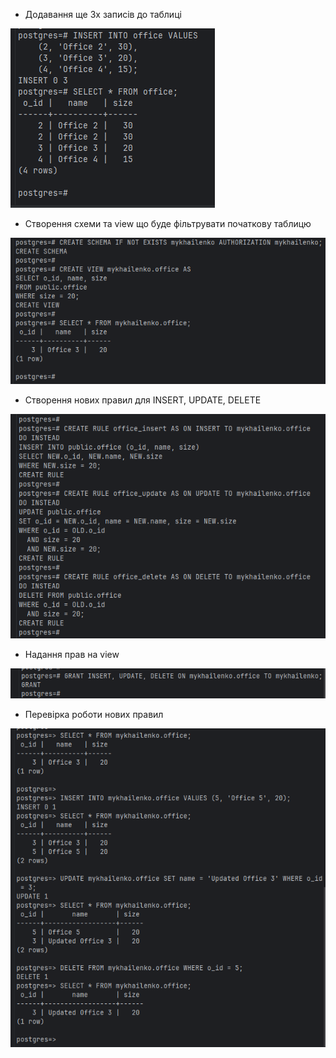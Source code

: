 * Додавання ще 3х записів до таблиці

![image](./screenshots/Screenshot_18.png)

* Створення схеми та view що буде фільтрувати початкову таблицю

![image](./screenshots/Screenshot_19.png)

* Створення нових правил для INSERT, UPDATE, DELETE

![image](./screenshots/Screenshot_20.png)

* Надання прав на view

![image](./screenshots/Screenshot_21.png)

* Перевірка роботи нових правил

![image](./screenshots/Screenshot_22.png)
